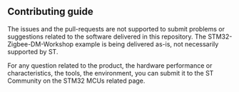 ## Contributing guide

The issues and the pull-requests are not supported to submit problems or suggestions related to the software delivered in this repository. The STM32-Zigbee-DM-Workshop example is being delivered as-is, not necessarily supported by ST.

For any question related to the product, the hardware performance or characteristics, the tools, the environment, you can submit it to the ST Community on the STM32 MCUs related page.
